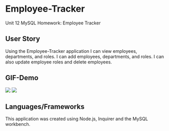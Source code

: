 # Employee-Tracker
Unit 12 MySQL Homework: Employee Tracker

## User Story
Using the Employee-Tracker application
I can view employees, departments, and roles.
I can add employees, departments, and roles.
I can also update employee roles and delete employees.

## GIF-Demo
![](https://media.giphy.com/media/lq4D3NuvmxQh3mRnM5/giphy.gif)
![](https://media.giphy.com/media/j4wPEJmdyfRvBT7JFg/giphy.gif)

## Languages/Frameworks 
This application was created using Node.js, Inquirer and the MySQL workbench.